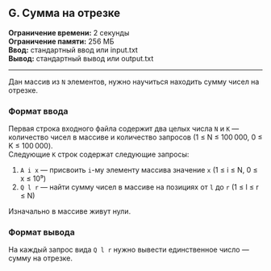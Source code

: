 ## G. Сумма на отрезке

**Ограничение времени:** 2 секунды  
**Ограничение памяти:** 256 МБ  
**Ввод:** стандартный ввод или input.txt  
**Вывод:** стандартный вывод или output.txt  

---

Дан массив из `N` элементов, нужно научиться находить сумму чисел на отрезке.

### Формат ввода

Первая строка входного файла содержит два целых числа `N` и `K` — количество чисел в массиве и количество запросов (1 ≤ N ≤ 100 000, 0 ≤ K ≤ 100 000).  
Следующие `K` строк содержат следующие запросы:

1. `A i x` — присвоить `i`-му элементу массива значение `x` (1 ≤ i ≤ N, 0 ≤ x ≤ 10⁹)  
2. `Q l r` — найти сумму чисел в массиве на позициях от `l` до `r` (1 ≤ l ≤ r ≤ N)

Изначально в массиве живут нули.

### Формат вывода

На каждый запрос вида `Q l r` нужно вывести единственное число — сумму на отрезке.